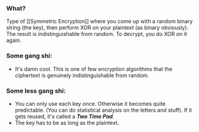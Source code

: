 ### What?
Type of [[Symmetric Encryption]] where you come up with a random binary string (the key), then perform XOR on your plaintext (as binary obviously). The result is indistinguishable from random. To decrypt, you do XOR on it again. 

### Some gang shi:
- It's damn cool. This is one of few encryption algorithms that the ciphertext is genuinely indistinguishable from random.

### Some less gang shi:
- You can only use each key once. Otherwise it becomes quite predictable. (You can do statistical analysis on the letters and stuff). If it gets reused, it's called a ***Two Time Pad***.
- The key has to be as long as the plaintext.

